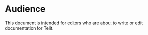 # Audience

This document is intended for editors who are about to write or edit documentation for Telit.
